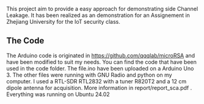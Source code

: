 This project aim to provide a easy approach for demonstrating side Channel Leakage. It has been realized as an demonstration for an Assignement in Zhejiang University for the IoT security class.
## The Code
The Arduino code is originated in https://github.com/qqqlab/microRSA and have been modified to suit my needs.
You can find the code that have been used in the code folder. The file.ino have been uploaded on a Arduino Uno 3. The other files were running with GNU Radio and python on my computer. I used a RTL-SDR RTL2832 with a tuner R820T2 and a 12 cm dipole antenna for acquisition. More information in report/report_sca.pdf . 
Everything was running on Ubuntu 24.02
